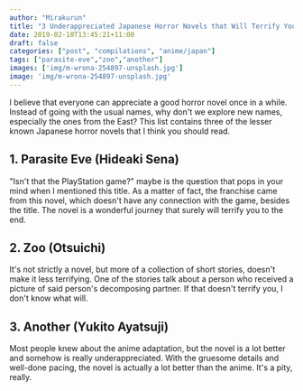 ```yaml
---
author: "Mirakurun"
title: "3 Underappreciated Japanese Horror Novels that Will Terrify You"
date: 2019-02-10T13:45:21+11:00
draft: false
categories: ["post", "compilations", "anime/japan"]
tags: ["parasite-eve","zoo","another"]
images: ['img/m-wrona-254897-unsplash.jpg']
image: 'img/m-wrona-254897-unsplash.jpg'
---
```


I believe that everyone can appreciate a good horror novel once in a while.
Instead of going with the usual names, why don't we explore new names, especially the ones from the East?
This list contains three of the lesser known Japanese horror novels that I think you should read.

## 1. Parasite Eve (Hideaki Sena)

"Isn't that the PlayStation game?" maybe is the question that pops in your mind when I mentioned this title.
As a matter of fact, the franchise came from this novel, which doesn't have any connection with the game, besides the title.
The novel is a wonderful journey that surely will terrify you to the end.

## 2. Zoo (Otsuichi)

It's not strictly a novel, but more of a collection of short stories, doesn't make it less terrifying.
One of the stories talk about a person who received a picture of said person's decomposing partner.
If that doesn't terrify you, I don't know what will.

## 3. Another (Yukito Ayatsuji)

Most people knew about the anime adaptation, but the novel is a lot better and somehow is really underappreciated.
With the gruesome details and well-done pacing, the novel is actually a lot better than the anime.
It's a pity, really.
